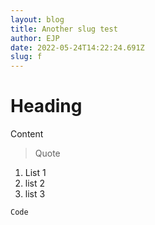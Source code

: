 ```yaml
---
layout: blog
title: Another slug test
author: EJP
date: 2022-05-24T14:22:24.691Z
slug: f
---
```

# Heading

Content



> Quote

1. List 1
2. list 2
3. list 3

`Code `